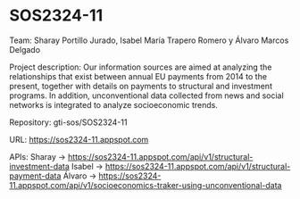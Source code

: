 # SOS2324-11

Team: 
Sharay Portillo Jurado,
Isabel María Trapero Romero y
Álvaro Marcos Delgado

Project description: Our information sources are aimed at analyzing the relationships that exist between annual EU payments from 2014 to the present, together with details on payments to structural and investment programs. In addition, unconventional data collected from news and social networks is integrated to analyze socioeconomic trends.

Repository: gti-sos/SOS2324-11

URL: https://sos2324-11.appspot.com

APIs:
Sharay -> https://sos2324-11.appspot.com/api/v1/structural-investment-data
Isabel -> https://sos2324-11.appspot.com/api/v1/structural-payment-data
Álvaro -> https://sos2324-11.appspot.com/api/v1/socioeconomics-traker-using-unconventional-data
